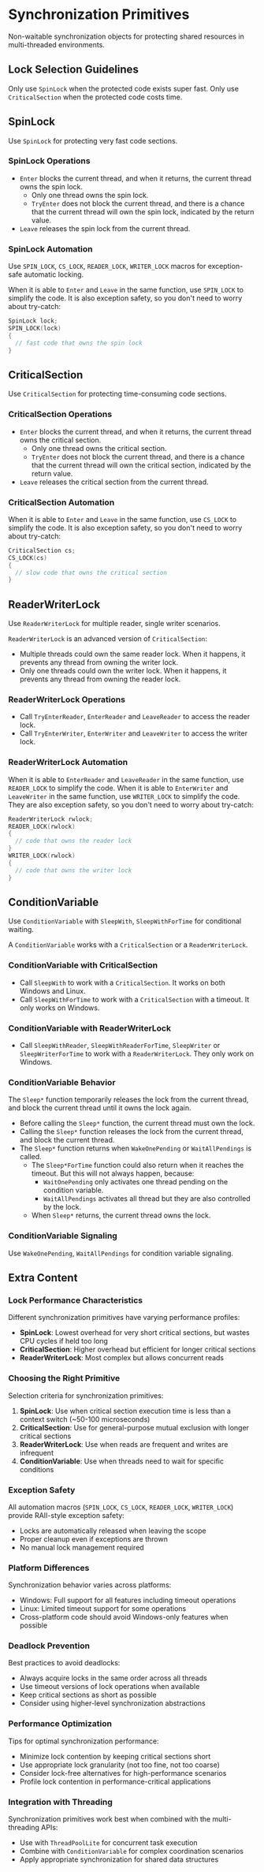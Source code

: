 # Synchronization Primitives

Non-waitable synchronization objects for protecting shared resources in multi-threaded environments.

## Lock Selection Guidelines

Only use `SpinLock` when the protected code exists super fast.
Only use `CriticalSection` when the protected code costs time.

## SpinLock

Use `SpinLock` for protecting very fast code sections.

### SpinLock Operations

- `Enter` blocks the current thread, and when it returns, the current thread owns the spin lock.
  - Only one thread owns the spin lock.
  - `TryEnter` does not block the current thread, and there is a chance that the current thread will own the spin lock, indicated by the return value.
- `Leave` releases the spin lock from the current thread.

### SpinLock Automation

Use `SPIN_LOCK`, `CS_LOCK`, `READER_LOCK`, `WRITER_LOCK` macros for exception-safe automatic locking.

When it is able to `Enter` and `Leave` in the same function, use `SPIN_LOCK` to simplify the code.
It is also exception safety, so you don't need to worry about try-catch:

```cpp
SpinLock lock;
SPIN_LOCK(lock)
{
  // fast code that owns the spin lock
}
```

## CriticalSection

Use `CriticalSection` for protecting time-consuming code sections.

### CriticalSection Operations

- `Enter` blocks the current thread, and when it returns, the current thread owns the critical section.
  - Only one thread owns the critical section.
  - `TryEnter` does not block the current thread, and there is a chance that the current thread will own the critical section, indicated by the return value.
- `Leave` releases the critical section from the current thread.

### CriticalSection Automation

When it is able to `Enter` and `Leave` in the same function, use `CS_LOCK` to simplify the code.
It is also exception safety, so you don't need to worry about try-catch:

```cpp
CriticalSection cs;
CS_LOCK(cs)
{
  // slow code that owns the critical section
}
```

## ReaderWriterLock

Use `ReaderWriterLock` for multiple reader, single writer scenarios.

`ReaderWriterLock` is an advanced version of `CriticalSection`:
- Multiple threads could own the same reader lock. When it happens, it prevents any thread from owning the writer lock.
- Only one threads could own the writer lock. When it happens, it prevents any thread from owning the reader lock.

### ReaderWriterLock Operations

- Call `TryEnterReader`, `EnterReader` and `LeaveReader` to access the reader lock.
- Call `TryEnterWriter`, `EnterWriter` and `LeaveWriter` to access the writer lock.

### ReaderWriterLock Automation

When it is able to `EnterReader` and `LeaveReader` in the same function, use `READER_LOCK` to simplify the code.
When it is able to `EnterWriter` and `LeaveWriter` in the same function, use `WRITER_LOCK` to simplify the code.
They are also exception safety, so you don't need to worry about try-catch:

```cpp
ReaderWriterLock rwlock;
READER_LOCK(rwlock)
{
  // code that owns the reader lock
}
WRITER_LOCK(rwlock)
{
  // code that owns the writer lock
}
```

## ConditionVariable

Use `ConditionVariable` with `SleepWith`, `SleepWithForTime` for conditional waiting.

A `ConditionVariable` works with a `CriticalSection` or a `ReaderWriterLock`.

### ConditionVariable with CriticalSection

- Call `SleepWith` to work with a `CriticalSection`. It works on both Windows and Linux.
- Call `SleepWithForTime` to work with a `CriticalSection` with a timeout. It only works on Windows.

### ConditionVariable with ReaderWriterLock

- Call `SleepWithReader`, `SleepWithReaderForTime`, `SleepWriter` or `SleepWriterForTime` to work with a `ReaderWriterLock`. They only work on Windows.

### ConditionVariable Behavior

The `Sleep*` function temporarily releases the lock from the current thread, and block the current thread until it owns the lock again.

- Before calling the `Sleep*` function, the current thread must own the lock.
- Calling the `Sleep*` function releases the lock from the current thread, and block the current thread.
- The `Sleep*` function returns when `WakeOnePending` or `WaitAllPendings` is called.
  - The `Sleep*ForTime` function could also return when it reaches the timeout. But this will not always happen, because:
    - `WaitOnePending` only activates one thread pending on the condition variable.
    - `WaitAllPendings` activates all thread but they are also controlled by the lock.
  - When `Sleep*` returns, the current thread owns the lock.

### ConditionVariable Signaling

Use `WakeOnePending`, `WaitAllPendings` for condition variable signaling.

## Extra Content

### Lock Performance Characteristics

Different synchronization primitives have varying performance profiles:

- **SpinLock**: Lowest overhead for very short critical sections, but wastes CPU cycles if held too long
- **CriticalSection**: Higher overhead but efficient for longer critical sections
- **ReaderWriterLock**: Most complex but allows concurrent reads

### Choosing the Right Primitive

Selection criteria for synchronization primitives:

1. **SpinLock**: Use when critical section execution time is less than a context switch (~50-100 microseconds)
2. **CriticalSection**: Use for general-purpose mutual exclusion with longer critical sections  
3. **ReaderWriterLock**: Use when reads are frequent and writes are infrequent
4. **ConditionVariable**: Use when threads need to wait for specific conditions

### Exception Safety

All automation macros (`SPIN_LOCK`, `CS_LOCK`, `READER_LOCK`, `WRITER_LOCK`) provide RAII-style exception safety:
- Locks are automatically released when leaving the scope
- Proper cleanup even if exceptions are thrown
- No manual lock management required

### Platform Differences

Synchronization behavior varies across platforms:
- Windows: Full support for all features including timeout operations
- Linux: Limited timeout support for some operations
- Cross-platform code should avoid Windows-only features when possible

### Deadlock Prevention

Best practices to avoid deadlocks:
- Always acquire locks in the same order across all threads
- Use timeout versions of lock operations when available
- Keep critical sections as short as possible
- Consider using higher-level synchronization abstractions

### Performance Optimization

Tips for optimal synchronization performance:
- Minimize lock contention by keeping critical sections short
- Use appropriate lock granularity (not too fine, not too coarse)
- Consider lock-free alternatives for high-performance scenarios
- Profile lock contention in performance-critical applications

### Integration with Threading

Synchronization primitives work best when combined with the multi-threading APIs:
- Use with `ThreadPoolLite` for concurrent task execution
- Combine with `ConditionVariable` for complex coordination scenarios
- Apply appropriate synchronization for shared data structures